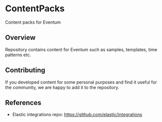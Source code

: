 # ContentPacks
Content packs for Eventum

## Overview
Repository contains content for Eventum such as samples, templates, time patterns etc.

## Contributing
If you developed content for some personal purposes and find it useful for the community, we are happy to add it to the repository.

## References
- Elastic integrations repo: https://github.com/elastic/integrations
